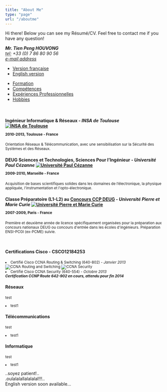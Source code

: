 ```yaml
---
title: "About Me"
type: "page"
url: "/aboutme"
---
```


Hi there! <i class="fa fa-smile-o"></i>
Below you can see my Résumé/CV. Feel free to contact me if you have any question!

<address>
  <strong>Mr. Tien Peng HOUVONG</strong>
  <br/>
  <abbr title="Phone">tel:</abbr> +33 (0) 7 86 80 90 56
  <br/>
  <a href="http://www.google.com/recaptcha/mailhide/d?k=01vibjYGWa7Rmjl8fjasgwug==&amp;c=GM_KRRL2qiXnXtto-sJErdoRkhFEx_na_SHDyvz1_mQ=" onclick="window.open('http://www.google.com/recaptcha/mailhide/d?k\07501vibjYGWa7Rmjl8fjasgwug\75\75\46c\75GM_KRRL2qiXnXtto-sJErdoRkhFEx_na_SHDyvz1_mQ\075', '', 'toolbar=0,scrollbars=0,location=0,statusbar=0,menubar=0,resizable=0,width=500,height=300'); return false;" title="Reveal this e-mail address">e-mail address</a>
</address>

<div class="post">
    <div id="bootstrap">
		<!-- Nav tabs -->
		<ul class="nav nav-pills">
		  <li><a href="#fr" data-toggle="tab">Version française</a></li>
		  <li><a href="#en" data-toggle="tab">English version</a></li>
		</ul>
		<!-- Tab panes -->
		<div class="tab-content">
		  <div class="tab-pane fade active" id="fr">
			<ul class="nav nav-tabs">
			  <li><a href="#formation" data-toggle="tab" class="text-muted">Formation</a></li>
			  <li><a href="#competences" data-toggle="tab" class="text-muted">Compétences</a></li>
			  <li><a href="#XPpro" data-toggle="tab" class="text-muted">Expériences Professionnelles</a></li>
			  <li><a href="#interets" data-toggle="tab" class="text-muted">Hobbies</a></li>
			</ul>
			<div class="tab-content">
			  <div class="tab-pane fade active" id="formation">
			  <br/>
				<div class="panel panel-default">
				  <div class="panel-heading">
					  <h4><b>Ingénieur Informatique & Réseaux</b> - <em>INSA de Toulouse</em>
					  <a href="http://gei.insa-toulouse.fr/fr/formation_initiale.html" target="_blank"><img src="/img/logo/logo-insa.jpg" alt="INSA de Toulouse" class="pull-right"></a>
					  <small><p>2010-2013, Toulouse - France</p></small></h4>
				  </div>
				  <div class="panel-body">
				  	<small>
				    	<p>
							Orientation Réseaux & Télécommunication, avec une sensibilisation sur la Sécurité des Systèmes et des Réseaux.
				    	</p>
				    </small>
				  </div>
				  <div class="panel-heading">
					  <h4><b>DEUG Sciences et Technologies, Sciences Pour l’Ingénieur</b> - <em>Université Paul Cézanne</em>
					  <a href="http://formations.univ-amu.fr/ME3SPI.html" target="_blank"><img src="/img/logo/logo-u3.jpg" alt="Université Paul Cézanne" class="pull-right"></a>
					  <small><p>2009-2010, Marseille - France</p></small></h4>
				  </div>
				  <div class="panel-body">
				  	<small>
				    	<p>
				    	Acquisition de bases scientifiques solides dans les domaines de l’électronique, la physique appliquée, l'instrumentation et l'opto-électronique.
				    	</p>
				    </small>
				  </div>
				  <div class="panel-heading">
					  <h4><b>Classe Préparatoire (L1-L2) au <a href="http://ccp.scei-concours.fr/sccp.php?page=deug/accueil_deug.html">Concours CCP DEUG</a></b> - <em>Université Pierre et Marie Curie</em>
					  <a href="http://www.licence.math.upmc.fr/L2/preparation_ecoles_d_ingenieurs.php" target="_blank"><img src="/img/logo/logo-upmc.jpg" alt="Université Pierre et Marie Curie" class="pull-right"></a>
					  <small><p>2007-2009, Paris - France</p></small></h4>
				  </div>
				  <div class="panel-body">
				  	<small>
				    	<p>
				    	Première et deuxième année de licence spécifiquement organisées pour la préparation aux concours nationaux DEUG ou concours d'entrée dans les écoles d'ingénieurs.
				    	Préparation ENSI-PCGI (ex-PCME) suivie.
				    	</p>
				    </small>
				  </div>
				</div>
			  </div>
			  <div class="tab-pane fade" id="competences">
			  	<br/>
				<div class="panel panel-default">
				  <div class="panel-heading">
					  <h4>
					  	<b>Certifications Cisco - CSCO12184253</b>
					  </h4>
				  </div>
				  <div class="panel-body">
				  	<small>
				    		<li>
				    		Certifié Cisco CCNA Routing & Switching (640-802) - <em>Janvier 2013</em><img src="/img/logo/ccna_routerswitching_sm.jpg" alt="CCNA Routing and Switching" class="pull-right">
				    		<img src="/img/logo/CCNA_security_sm.jpg" alt="CCNA Security" class="pull-right">
				    		</li>
				    		<li>
				    		Certifié Cisco CCNA Security (640-554) - <em>Octobre 2013</em>
				    		</li>
				    		<em><b>Certification CCNP Route 642-902 en cours, attendu pour fin 2014</b></em>
				    </small>
				  </div>
				  <div class="panel-heading">
					  <h4>
					  	<b>Réseaux</b>
					  </h4>
				  </div>
				  <div class="panel-body">
				  	<small>
				    	<p>
				    	test
				    		<li>test1
				    		</li>
				    	</p>
				    </small>
				  </div>
				  <div class="panel-heading">
					  <h4>
					  	<b>Télécommunications</b>
					  </h4>
				  </div>
				  <div class="panel-body">
				  	<small>
				    	<p>
				    	test
				    		<li>test1
				    		</li>
				    	</p>
				    </small>
				  </div>
				  <div class="panel-heading">
					  <h4>
					  	<b>Informatique</b>
					  </h4>
				  </div>
				  <div class="panel-body">
				  	<small>
				    	<p>
				    	test
				    		<li>test1
				    		</li>
				    	</p>
				    </small>
				  </div>
				</div>
			  </div>
			  <div class="tab-pane fade" id="XPpro">..soyez patient!..</div>
			  <div class="tab-pane fade" id="interets">.oulalalallalalalal!!!..</div>
			</div>
		  </div>
		  <div class="tab-pane fade active" id="en">
		  English version soon available...
		  <!--
			<ul class="nav nav-tabs">
			  <li><a href="#studies" data-toggle="tab" class="text-muted">Studies</a></li>
			  <li><a href="#skills" data-toggle="tab" class="text-muted">Skills</a></li>
			  <li><a href="#proXP" data-toggle="tab" class="text-muted">Professional experiences</a></li>
			  <li><a href="#hobbies" data-toggle="tab" class="text-muted">Hobbies</a></li>
			</ul>
			<div class="tab-content">
			  <div class="tab-pane fade active" id="studies">...Available soon</div>
			  <div class="tab-pane fade" id="skills">...Coming soon</div>
			  <div class="tab-pane fade" id="proXP">..coming in a bit..</div>
			  <div class="tab-pane fade" id="hobbies">.sooooonnn!!!..</div>
			  -->
			</div>
		  </div>
		</div>
	</div>
</div>


